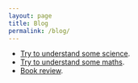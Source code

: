 ```yaml
---
layout: page
title: Blog
permalink: /blog/
---
```

* [Try to understand some science]({{site.baseurl}}/blogs/understandscience).
* [Try to understand some maths]({{site.baseurl}}/blogs/understandmaths).
* [Book review]({{site.baseurl}}/blogs/bookreview).



